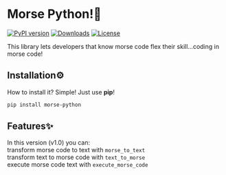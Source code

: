 # Morse Python!🚀

[![PyPI version](https://img.shields.io/pypi/v/morse_python.svg)](https://pypi.org/project/morse_python/)
[![Downloads](https://pepy.tech/badge/morse_python)](https://pepy.tech/project/morse_python)
[![License](https://img.shields.io/github/license/ame-tisto/morse_python)](https://github.com/ame-tisto/morse_python/blob/main/LICENSE)

This library lets developers that know morse code flex their skill...coding in morse code!

## Installation⚙️
How to install it? Simple! Just use **pip**!
```bash
pip install morse-python
```
## Features✨

In this version (v1.0) you can:     
transform morse code to text with ```morse_to_text```  
transform text to morse code with ```text_to_morse```  
execute morse code text with ```execute_morse_code```
